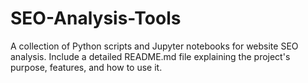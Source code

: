 # SEO-Analysis-Tools
A collection of Python scripts and Jupyter notebooks for website SEO analysis.
Include a detailed README.md file explaining the project's purpose, features, and how to use it.
